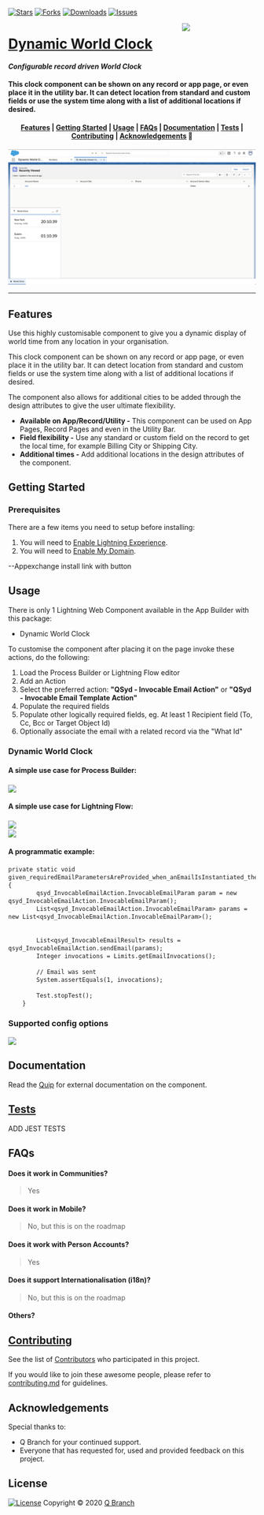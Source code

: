 [![Stars][stars-shield]][repository-url] [![Forks][forks-shield]][repository-url] [![Downloads][downloads-shield]][downloads-url] [![Issues][issues-shield]][issues-url]

<div>
	<img align="right" width="150" src="../../images/qbranch_logo.gif">
</div>

# <a href="https://appexchange.salesforce.com/appxListingDetail?listingId=a0N3A00000FZGsLUAX">Dynamic World Clock</a>

#### _Configurable record driven World Clock_

#### This clock component can be shown on any record or app page, or even place it in the utility bar. It can detect location from standard and custom fields or use the system time along with a list of additional locations if desired.

<h4 align="center">
	<a href="#features">Features</a> |
	<a href="#getting-started">Getting Started</a> |
	<a href="#usage">Usage</a> |
	<a href="#faqs">FAQs</a> |
	<a href="#documentation">Documentation</a> |
    	<a href="#tests">Tests</a> |
	<a href="#contributing">Contributing</a> |
	<a href="#acknowledgements">Acknowledgements</a> 🥰
</h4>

<p align="center">
	<img src="images/Screenshot2.png">
</p>

---

## Features

Use this highly customisable component to give you a dynamic display of world time from any location in your organisation.

This clock component can be shown on any record or app page, or even place it in the utility bar. It can detect location from standard and custom fields or use the system time along with a list of additional locations if desired.

The component also allows for additional cities to be added through the design attributes to give the user ultimate flexibility.

- **Available on App/Record/Utility -** This component can be used on App Pages, Record Pages and even in the Utility Bar.
- **Field flexibility -** Use any standard or custom field on the record to get the local time, for example Billing City or Shipping City.
- **Additional times -** Add additional locations in the design attributes of the component.

## Getting Started

### Prerequisites

There are a few items you need to setup before installing:

1. You will need to [Enable Lightning Experience](https://trailhead.salesforce.com/en/content/learn/modules/lex_migration_introduction/lex_migration_introduction_administration).
2. You will need to [Enable My Domain](https://trailhead.salesforce.com/en/content/learn/modules/identity_login/identity_login_my_domain).

--Appexchange install link with button

## Usage

There is only 1 Lightning Web Component available in the App Builder with this package:

- Dynamic World Clock

To customise the component after placing it on the page invoke these actions, do the following:

1. Load the Process Builder or Lightning Flow editor
2. Add an Action
3. Select the preferred action: **"QSyd - Invocable Email Action"** or **"QSyd - Invocable Email Template Action"**
4. Populate the required fields
5. Populate other logically required fields, eg. At least 1 Recipient field (To, Cc, Bcc or Target Object Id)
6. Optionally associate the email with a related record via the "What Id"

### Dynamic World Clock

#### A simple use case for Process Builder:

<div>
	<img align="center" src="../../images/qsyd_InvocableEmailAction_ProcessBuilder_parameters.png">
</div>

#### A simple use case for Lightning Flow:

<div>
	<img align="center" src="../../images/qsyd_InvocableEmailAction_Flow_parameters_1.png">
</div>
<div>
	<img align="center" src="../../images/qsyd_InvocableEmailAction_Flow_parameters_2.png">
</div>

#### A programmatic example:

```apex
private static void given_requiredEmailParametersAreProvided_when_anEmailIsInstantiated_then_anEmailIsSent() {
        qsyd_InvocableEmailAction.InvocableEmailParam param = new qsyd_InvocableEmailAction.InvocableEmailParam();
        List<qsyd_InvocableEmailAction.InvocableEmailParam> params = new List<qsyd_InvocableEmailAction.InvocableEmailParam>();


        List<qsyd_InvocableEmailResult> results = qsyd_InvocableEmailAction.sendEmail(params);
        Integer invocations = Limits.getEmailInvocations();

        // Email was sent
        System.assertEquals(1, invocations);

        Test.stopTest();
    }
```

### Supported config options

<div>
	<img align="center" src="../images/screenshot3.png">
</div>

## Documentation

Read the [Quip][quip-url] for external documentation on the component.

## [Tests][tests-url]

ADD JEST TESTS

## FAQs

#### Does it work in Communities?

> Yes

#### Does it work in Mobile?

> No, but this is on the roadmap

#### Does it work with Person Accounts?

> Yes

#### Does it support Internationalisation (i18n)?

> No, but this is on the roadmap

#### Others?

## [Contributing](/CONTRIBUTING.md)

See the list of [Contributors][contributors-url] who participated in this project.

If you would like to join these awesome people, please refer to [contributing.md](/CONTRIBUTING.md) for guidelines.

## Acknowledgements

Special thanks to:

- Q Branch for your continued support.
- Everyone that has requested for, used and provided feedback on this project.

## License

[![License][license-shield]][license-url] Copyright © 2020 [Q Branch][author-url]

<!--- Images -->

[stars-shield]: https://img.shields.io/github/stars/sfdc-qbranch/DynamicWorldClock?style=flat-square&color=green
[forks-shield]: https://img.shields.io/github/forks/sfdc-qbranch/DynamicWorldClock?style=flat-square
[version-shield]: https://img.shields.io/github/tag/sfdc-qbranch/DynamicWorldClock?label=release&color=green
[downloads-shield]: https://img.shields.io/github/downloads/sfdc-qbranch/DynamicWorldClock/total?style=flat-square&color=violet
[issues-shield]: https://img.shields.io/github/issues-raw/sfdc-qbranch/DynamicWorldClock?style=flat-square&color=red
[license-shield]: https://img.shields.io/badge/License-BSD%203--Clause-blue.svg

<!--- Urls -->

[repository-url]: https://github.com/sfdc-qbranch/DynamicWorldClock
[version-url]: https://github.com/sfdc-qbranch/DynamicWorldClock/wiki/Release-Notes
[downloads-url]: https://github.com/sfdc-qbranch/DynamicWorldClock/releases
[issues-url]: https://github.com/sfdc-qbranch/DynamicWorldClock/issues
[license-url]: https://opensource.org/licenses/BSD-3-Clause
[author-url]: http://github.com/shocks13
[contributors-url]: https://github.com/sfdc-qbranch/DynamicWorldClock/contributors
[tests-url]: https://github.com/sfdc-qbranch/DynamicWorldClock/tests
[quip-url]: https://salesforce.quip.com/um8sAuXNyCnO
